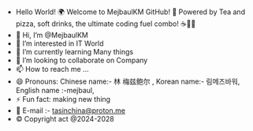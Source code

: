 -   Hello World! 🌍 Welcome to MejbaulKM GitHub!
🍕 Powered by Tea and pizza, soft drinks, the ultimate coding fuel combo! ☕🍕🥤
- 👋 Hi, I’m @MejbaulKM
- 👀 I’m interested in IT World
- 🌱 I’m currently learning Many things
- 💞️ I’m looking to collaborate on Company
- 📫 How to reach me ...
- 😄 Pronouns: Chinese name:- 林 梅兹鲍尔 , Korean name:- 림메즈바워, English name :-mejbaul, 
- ⚡ Fun fact: making new thing
- 📧 E-mail :- tasinchina@proton.me 
- ©️ Copyright act @2024-2028 

<!---
MejbaulKM/MejbaulKM is a ✨ special ✨ repository because its `README.md` (this file) appears on your GitHub profile.
You can click the Preview link to take a look at your changes.
--->
